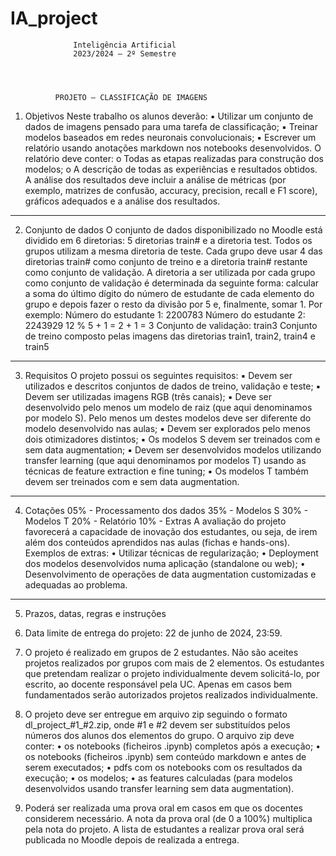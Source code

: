 # IA_project


                  Inteligência Artificial
                  2023/2024 – 2º Semestre




              PROJETO – CLASSIFICAÇÃO DE IMAGENS




1. Objetivos
  Neste trabalho os alunos deverão:
     ▪   Utilizar um conjunto de dados de imagens pensado para uma tarefa de classificação;
     ▪   Treinar modelos baseados em redes neuronais convolucionais;
     ▪   Escrever um relatório usando anotações markdown nos notebooks desenvolvidos. O
         relatório deve conter:
             o Todas as etapas realizadas para construção dos modelos;
             o A descrição de todas as experiências e resultados obtidos. A análise dos
                  resultados deve incluir a análise de métricas (por exemplo, matrizes de confusão,
                  accuracy, precision, recall e F1 score), gráficos adequados e a análise dos
                  resultados.
----------------------------------------------------------------------------------------------------
2. Conjunto de dados
  O conjunto de dados disponibilizado no Moodle está dividido em 6 diretorias: 5 diretorias train#
  e a diretoria test. Todos os grupos utilizam a mesma diretoria de teste. Cada grupo deve usar 4
  das diretorias train# como conjunto de treino e a diretoria train# restante como conjunto de
  validação. A diretoria a ser utilizada por cada grupo como conjunto de validação é determinada
  da seguinte forma: calcular a soma do último dígito do número de estudante de cada elemento
  do grupo e depois fazer o resto da divisão por 5 e, finalmente, somar 1. Por exemplo:
  Número do estudante 1: 2200783
  Número do estudante 2: 2243929
  12 % 5 + 1 = 2 + 1 = 3
  Conjunto de validação: train3
  Conjunto de treino composto pelas imagens das diretorias train1, train2, train4 e train5

----------------------------------------------------------------------------------------------------
3. Requisitos
  O projeto possui os seguintes requisitos:
      ▪    Devem ser utilizados e descritos conjuntos de dados de treino, validação e teste;
      ▪    Devem ser utilizadas imagens RGB (três canais);
      ▪    Deve ser desenvolvido pelo menos um modelo de raiz (que aqui denominamos por
           modelo S). Pelo menos um destes modelos deve ser diferente do modelo desenvolvido
           nas aulas;
      ▪    Devem ser explorados pelo menos dois otimizadores distintos;
      ▪    Os modelos S devem ser treinados com e sem data augmentation;
      ▪    Devem ser desenvolvidos modelos utilizando transfer learning (que aqui denominamos
           por modelos T) usando as técnicas de feature extraction e fine tuning;
      ▪    Os modelos T também devem ser treinados com e sem data augmentation.


----------------------------------------------------------------------------------------------------
4. Cotações
    05% - Processamento dos dados
    35% - Modelos S
    30% - Modelos T
    20% - Relatório
    10% - Extras
A avaliação do projeto favorecerá a capacidade de inovação dos estudantes, ou seja, de irem
além dos conteúdos aprendidos nas aulas (fichas e hands-ons).
    Exemplos de extras:
     • Utilizar técnicas de regularização;
     •    Deployment dos modelos desenvolvidos numa aplicação (standalone ou web);
     •    Desenvolvimento de operações de data augmentation customizadas e adequadas ao
          problema.

----------------------------------------------------------------------------------------------------
5. Prazos, datas, regras e instruções
  1. Data limite de entrega do projeto: 22 de junho de 2024, 23:59.
  2. O projeto é realizado em grupos de 2 estudantes. Não são aceites projetos realizados por
     grupos com mais de 2 elementos. Os estudantes que pretendam realizar o projeto
     individualmente devem solicitá-lo, por escrito, ao docente responsável pela UC. Apenas em
     casos bem fundamentados serão autorizados projetos realizados individualmente.
  3. O projeto deve ser entregue em arquivo zip seguindo o formato dl_project_#1_#2.zip, onde
     #1 e #2 devem ser substituídos pelos números dos alunos dos elementos do grupo. O arquivo
     zip deve conter:
     •    os notebooks (ficheiros .ipynb) completos após a execução;
     •    os notebooks (ficheiros .ipynb) sem conteúdo markdown e antes de serem executados;
     •    pdfs com os notebooks com os resultados da execução;
     •    os modelos;
     •    as features calculadas (para modelos desenvolvidos usando transfer learning sem data
          augmentation).
  
  4. Poderá ser realizada uma prova oral em casos em que os docentes considerem necessário. A
     nota da prova oral (de 0 a 100%) multiplica pela nota do projeto. A lista de estudantes a
     realizar prova oral será publicada no Moodle depois de realizada a entrega.




                                                                                    

